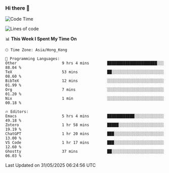 ### Hi there 👋

<!--
**nicehiro/nicehiro** is a ✨ _special_ ✨ repository because its `README.md` (this file) appears on your GitHub profile.

Here are some ideas to get you started:

- 🔭 I’m currently working on ...
- 🌱 I’m currently learning ...
- 👯 I’m looking to collaborate on ...
- 🤔 I’m looking for help with ...
- 💬 Ask me about ...
- 📫 How to reach me: ...
- 😄 Pronouns: ...
- ⚡ Fun fact: ...
-->

<!--START_SECTION:waka-->
![Code Time](http://img.shields.io/badge/Code%20Time-693%20hrs%2043%20mins-blue)

![Lines of code](https://img.shields.io/badge/From%20Hello%20World%20I%27ve%20Written-1.7%20million%20lines%20of%20code-blue)

📊 **This Week I Spent My Time On** 

```text
🕑︎ Time Zone: Asia/Hong_Kong

💬 Programming Languages: 
Other                    9 hrs 4 mins        ██████████████████████░░░   88.04 % 
TeX                      53 mins             ██░░░░░░░░░░░░░░░░░░░░░░░   08.60 % 
BibTeX                   12 mins             ░░░░░░░░░░░░░░░░░░░░░░░░░   01.99 % 
Org                      7 mins              ░░░░░░░░░░░░░░░░░░░░░░░░░   01.20 % 
Nix                      1 min               ░░░░░░░░░░░░░░░░░░░░░░░░░   00.18 % 

🔥 Editors: 
Emacs                    5 hrs 4 mins        ████████████░░░░░░░░░░░░░   49.18 % 
Zotero                   1 hr 58 mins        █████░░░░░░░░░░░░░░░░░░░░   19.19 % 
ChatGPT                  1 hr 20 mins        ███░░░░░░░░░░░░░░░░░░░░░░   13.00 % 
VS Code                  1 hr 17 mins        ███░░░░░░░░░░░░░░░░░░░░░░   12.60 % 
Ghostty                  37 mins             ██░░░░░░░░░░░░░░░░░░░░░░░   06.03 % 
```


 Last Updated on 31/05/2025 06:24:56 UTC
<!--END_SECTION:waka-->

